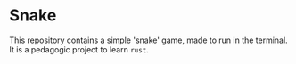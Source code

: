 # Snake

This repository contains a simple 'snake' game, made to run in the terminal. It is a pedagogic project to learn `rust`.
